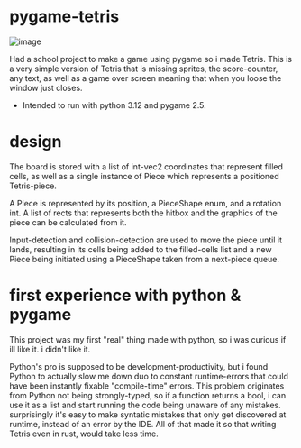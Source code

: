 # pygame-tetris

![image](https://github.com/user-attachments/assets/69c7d18d-dfbb-476d-a46f-389e757becad)

Had a school project to make a game using pygame so i made Tetris.
This is a very simple version of Tetris that is missing sprites, the score-counter, any text, as well as a game over screen meaning that when you loose the window just closes.

* Intended to run with python 3.12 and pygame 2.5.

# design

The board is stored with a list of int-vec2 coordinates that represent filled cells, as well as a single instance of Piece which represents a positioned Tetris-piece.

A Piece is represented by its position, a PieceShape enum, and a rotation int.
A list of rects that represents both the hitbox and the graphics of the piece can be calculated from it.

Input-detection and collision-detection are used to move the piece until it lands,
resulting in its cells being added to the filled-cells list and a new Piece being initiated using a PieceShape taken from a next-piece queue.

# first experience with python & pygame

This project was my first "real" thing made with python, so i was curious if ill like it. i didn't like it.

Python's pro is supposed to be development-productivity,
but i found Python to actually slow me down duo to constant runtime-errors that could have been instantly fixable "compile-time" errors.
This problem originates from Python not being strongly-typed,
so if a function returns a bool, i can use it as a list and start running the code being unaware of any mistakes.
surprisingly it's easy to make syntatic mistakes that only get discovered at runtime, instead of an error by the IDE.
All of that made it so that writing Tetris even in rust, would take less time.
